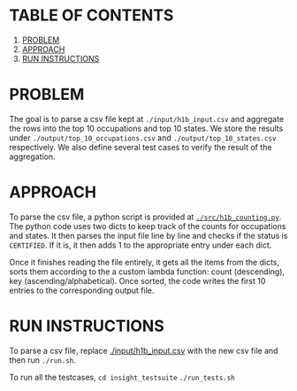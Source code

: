# TABLE OF CONTENTS
1. [PROBLEM](README.md#problem)
2. [APPROACH](README.md#approach)
3. [RUN INSTRUCTIONS](README.md#run-instructions)

# PROBLEM

The goal is to parse a csv file kept at `./input/h1b_input.csv` and aggregate the rows into the top 10 occupations and top 10 states. We store the results under `./output/top_10_occupations.csv` and `./output/top_10_states.csv` respectively. We also define several test cases to verify the result of the aggregation.

# APPROACH

To parse the csv file, a python script is provided at [`./src/h1b_counting.py`](src/h1b_counting.py). The python code uses two dicts to keep track of the counts for occupations and states. It then parses the input file line by line and checks if the status is `CERTIFIED`. If it is, it then adds 1 to the appropriate entry under each dict.

Once it finishes reading the file entirely, it gets all the items from the dicts, sorts them according to the a custom lambda function: count (descending), key (ascending/alphabetical). Once sorted, the code writes the first 10 entries to the corresponding output file.

# RUN INSTRUCTIONS

To parse a csv file, replace [./input/h1b_input.csv](input/h1b_input.csv) with the new csv file and then run `./run.sh`.

To run all the testcases,
  `cd insight_testsuite`
  `./run_tests.sh`
